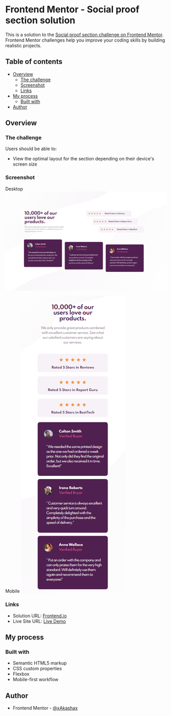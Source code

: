 # Frontend Mentor - Social proof section solution

This is a solution to the [Social proof section challenge on Frontend Mentor](https://www.frontendmentor.io/challenges/social-proof-section-6e0qTv_bA). Frontend Mentor challenges help you improve your coding skills by building realistic projects. 

## Table of contents

- [Overview](#overview)
  - [The challenge](#the-challenge)
  - [Screenshot](#screenshot)
  - [Links](#links)
- [My process](#my-process)
  - [Built with](#built-with)
- [Author](#author)


## Overview

### The challenge

Users should be able to:

- View the optimal layout for the section depending on their device's screen size

### Screenshot
Desktop
![](./desktop.png)

Mobile
![](./mobile.png)

### Links

- Solution URL: [Frontend.io](https://www.frontendmentor.io/solutions/social-proof-section-using-flex-BymdGjJm5)
- Live Site URL: [Live Demo](https://bright-longma-d98eca.netlify.app/)

## My process

### Built with

- Semantic HTML5 markup
- CSS custom properties
- Flexbox
- Mobile-first workflow


## Author


- Frontend Mentor - [@xAkashax](https://www.frontendmentor.io/profile/xAkashax)


